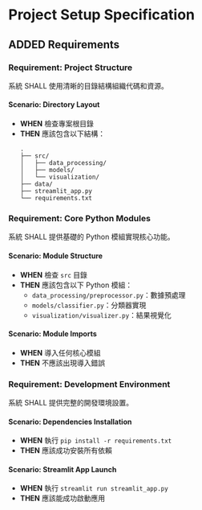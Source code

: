 # Project Setup Specification

## ADDED Requirements

### Requirement: Project Structure
系統 SHALL 使用清晰的目錄結構組織代碼和資源。

#### Scenario: Directory Layout
- **WHEN** 檢查專案根目錄
- **THEN** 應該包含以下結構：
  ```
  .
  ├── src/
  │   ├── data_processing/
  │   ├── models/
  │   └── visualization/
  ├── data/
  ├── streamlit_app.py
  └── requirements.txt
  ```

### Requirement: Core Python Modules
系統 SHALL 提供基礎的 Python 模組實現核心功能。

#### Scenario: Module Structure
- **WHEN** 檢查 `src` 目錄
- **THEN** 應該包含以下 Python 模組：
  - `data_processing/preprocessor.py`：數據預處理
  - `models/classifier.py`：分類器實現
  - `visualization/visualizer.py`：結果視覺化

#### Scenario: Module Imports
- **WHEN** 導入任何核心模組
- **THEN** 不應該出現導入錯誤

### Requirement: Development Environment
系統 SHALL 提供完整的開發環境設置。

#### Scenario: Dependencies Installation
- **WHEN** 執行 `pip install -r requirements.txt`
- **THEN** 應該成功安裝所有依賴

#### Scenario: Streamlit App Launch
- **WHEN** 執行 `streamlit run streamlit_app.py`
- **THEN** 應該能成功啟動應用